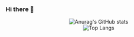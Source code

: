 ### Hi there 👋

<div align="center">

<div>

  ![Anurag's GitHub stats](https://github-readme-stats.vercel.app/api?username=terranking1&show_icons=true&theme=gruvbox)   
  ![Top Langs](https://github-readme-stats.vercel.app/api/top-langs/?username=terranking1&layout=compact&theme=gruvbox)

</div>
  
</div>



